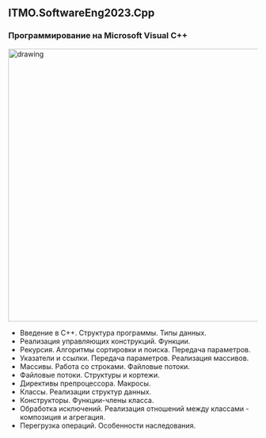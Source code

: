 ## ITMO.SoftwareEng2023.Cpp
### Программирование на Microsoft Visual C++ 

<img src="https://ic.wampi.ru/2023/02/01/Cpp.jpg" alt="drawing" width="550"/>

  * Введение в С++. Структура программы. Типы данных.
  * Реализация управляющих конструкций. Функции.
  * Рекурсия. Алгоритмы сортировки и поиска. Передача параметров.
  * Указатели и ссылки. Передача параметров. Реализация массивов.
  * Массивы. Работа со строками. Файловые потоки.
  * Файловые потоки. Структуры и кортежи.
  * Директивы препроцессора. Макросы.
  * Классы. Реализации структур данных.
  * Конструкторы. Функции-члены класса.
  * Обработка исключений. Реализация отношений между классами - композиция и агрегация.
  * Перегрузка операций. Особенности наследования.


